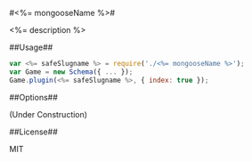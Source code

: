 #<%= mongooseName %>#

<%= description %>

##Usage##

```javascript
var <%= safeSlugname %> = require('./<%= mongooseName %>');
var Game = new Schema({ ... });
Game.plugin(<%= safeSlugname %>, { index: true });
```

##Options##

(Under Construction)

##License##

MIT